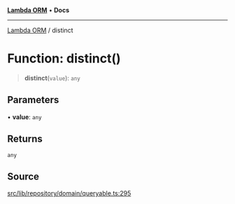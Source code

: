 [**Lambda ORM**](../README.md) • **Docs**

***

[Lambda ORM](../README.md) / distinct

# Function: distinct()

> **distinct**(`value`): `any`

## Parameters

• **value**: `any`

## Returns

`any`

## Source

[src/lib/repository/domain/queryable.ts:295](https://github.com/lambda-orm/lambdaorm-base/blob/a635589f3d58a8022cbddf078d76ce5a7a0b2137/src/lib/repository/domain/queryable.ts#L295)
